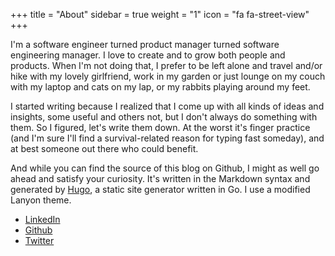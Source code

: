 +++
    title = "About"
    sidebar = true
    weight = "1"
    icon = "fa fa-street-view"
+++

I'm a software engineer turned product manager turned software engineering manager. I love to create and to grow both people and products. When I'm not doing that, I prefer to be left alone and travel and/or hike with my lovely girlfriend, work in my garden or just lounge on my couch with my laptop and cats on my lap, or my rabbits playing around my feet.

I started writing because I realized that I come up with all kinds of ideas and insights, some useful and others not, but I don't always do something with them. So I figured, let's write them down. At the worst it's finger practice (and I'm sure I'll find a survival-related reason for typing fast someday), and at best someone out there who could benefit.

And while you can find the source of this blog on Github, I might as well go ahead and satisfy your curiosity. It's written in the Markdown syntax and generated by [Hugo](http://gohugo.io/), a static site generator written in Go. I use a modified Lanyon theme.

* [LinkedIn](https://nl.linkedin.com/in/larsderidder/)
* [Github](https://github.com/todayispotato/)
* [Twitter](https://twitter.com/LarsDeRidder)
